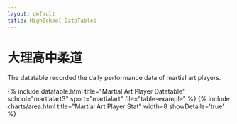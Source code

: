 ```yaml
---
layout: default
title: HighSchool DataTables
---
```


<!-- Page Heading -->
<h1 class="h3 mb-2 text-gray-800">大理高中柔道</h1>
<p class="mb-4">The datatable recorded the daily performance data of martial art players.</p>

{% include datatable.html title="Martial Art Player Datatable" school="martialart3" sport="martialart" file="table-example" %}
{% include charts/area.html title="Martial Art Player Stat" width=8 showDetails='true' %}
